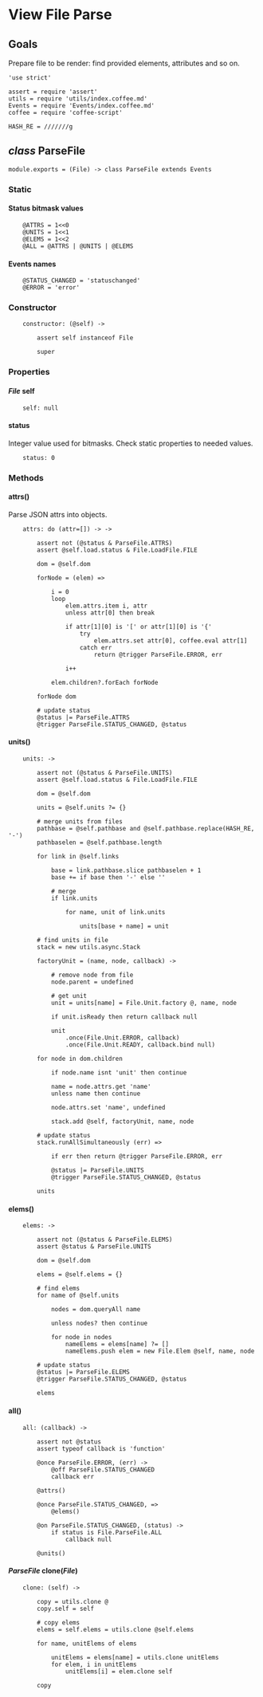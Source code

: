 View File Parse
===============

Goals
-----

Prepare file to be render: find provided elements, attributes and so on.

	'use strict'

	assert = require 'assert'
	utils = require 'utils/index.coffee.md'
	Events = require 'Events/index.coffee.md'
	coffee = require 'coffee-script'

	HASH_RE = ///////g

*class* ParseFile
-----------------

	module.exports = (File) -> class ParseFile extends Events

### Static

#### Status bitmask values

		@ATTRS = 1<<0
		@UNITS = 1<<1
		@ELEMS = 1<<2
		@ALL = @ATTRS | @UNITS | @ELEMS

#### Events names

		@STATUS_CHANGED = 'statuschanged'
		@ERROR = 'error'

### Constructor

		constructor: (@self) ->

			assert self instanceof File

			super

### Properties

#### *File* self

		self: null

#### status

Integer value used for bitmasks. Check static properties to needed values.

		status: 0

### Methods

#### attrs()

Parse JSON attrs into objects.

		attrs: do (attr=[]) -> ->

			assert not (@status & ParseFile.ATTRS)
			assert @self.load.status & File.LoadFile.FILE

			dom = @self.dom

			forNode = (elem) =>

				i = 0
				loop
					elem.attrs.item i, attr
					unless attr[0] then break

					if attr[1][0] is '[' or attr[1][0] is '{'
						try
							elem.attrs.set attr[0], coffee.eval attr[1]
						catch err
							return @trigger ParseFile.ERROR, err

					i++

				elem.children?.forEach forNode

			forNode dom

			# update status
			@status |= ParseFile.ATTRS
			@trigger ParseFile.STATUS_CHANGED, @status

#### units()

		units: ->

			assert not (@status & ParseFile.UNITS)
			assert @self.load.status & File.LoadFile.FILE

			dom = @self.dom

			units = @self.units ?= {}

			# merge units from files
			pathbase = @self.pathbase and @self.pathbase.replace(HASH_RE, '-')
			pathbaselen = @self.pathbase.length

			for link in @self.links

				base = link.pathbase.slice pathbaselen + 1
				base += if base then '-' else ''

				# merge
				if link.units

					for name, unit of link.units

						units[base + name] = unit

			# find units in file
			stack = new utils.async.Stack

			factoryUnit = (name, node, callback) ->

				# remove node from file
				node.parent = undefined

				# get unit
				unit = units[name] = File.Unit.factory @, name, node

				if unit.isReady then return callback null

				unit
					.once(File.Unit.ERROR, callback)
					.once(File.Unit.READY, callback.bind null)

			for node in dom.children

				if node.name isnt 'unit' then continue

				name = node.attrs.get 'name'
				unless name then continue

				node.attrs.set 'name', undefined

				stack.add @self, factoryUnit, name, node

			# update status
			stack.runAllSimultaneously (err) =>

				if err then return @trigger ParseFile.ERROR, err

				@status |= ParseFile.UNITS
				@trigger ParseFile.STATUS_CHANGED, @status

			units

#### elems()

		elems: ->

			assert not (@status & ParseFile.ELEMS)
			assert @status & ParseFile.UNITS

			dom = @self.dom

			elems = @self.elems = {}

			# find elems
			for name of @self.units

				nodes = dom.queryAll name

				unless nodes? then continue

				for node in nodes
					nameElems = elems[name] ?= []
					nameElems.push elem = new File.Elem @self, name, node

			# update status
			@status |= ParseFile.ELEMS
			@trigger ParseFile.STATUS_CHANGED, @status

			elems

#### all()

		all: (callback) ->

			assert not @status
			assert typeof callback is 'function'

			@once ParseFile.ERROR, (err) ->
				@off ParseFile.STATUS_CHANGED
				callback err

			@attrs()

			@once ParseFile.STATUS_CHANGED, =>
				@elems()

			@on ParseFile.STATUS_CHANGED, (status) ->
				if status is File.ParseFile.ALL
					callback null

			@units()

#### *ParseFile* clone(*File*)

		clone: (self) ->

			copy = utils.clone @
			copy.self = self

			# copy elems
			elems = self.elems = utils.clone @self.elems

			for name, unitElems of elems

				unitElems = elems[name] = utils.clone unitElems
				for elem, i in unitElems
					unitElems[i] = elem.clone self

			copy